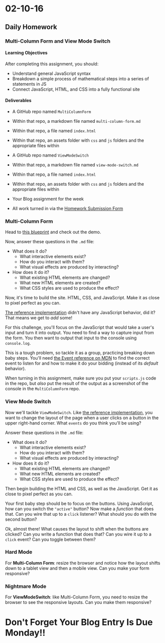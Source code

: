 # 02-10-16

## Daily Homework

### Multi-Column Form and View Mode Switch

#### Learning Objectives

After completing this assignment, you should:

* Understand general JavaScript syntax
* Breakdown a simple process of mathematical steps into a series of statements in JS
* Connect JavaScript, HTML, and CSS into a fully functional site

#### Deliverables

* A GitHub repo named `MultiColumnForm`
* Within that repo, a markdown file named `multi-column-form.md`
* Within that repo, a file named `index.html`
* Within that repo, an assets folder with `css` and `js` folders and the appropriate files within

* A GitHub repo named `ViewModeSwitch`
* Within that repo, a markdown file named `view-mode-switch.md`
* Within that repo, a file named `index.html`
* Within that repo, an assets folder with `css` and `js` folders and the appropriate files within

* Your Blog assignment for the week

* All work turned in via the [Homework Submission Form](https://docs.google.com/a/theironyard.com/forms/d/1kgFQrS4ZIh-h82ruErBGX9lTF3PIomq01kTvT2DZr2A/viewform)

### Multi-Column Form

Head to [this blueprint](http://tympanus.net/codrops/2013/06/06/responsive-multi-column-form/) and check out the demo.

Now, answer these questions in the `.md` file:

* What does it do?
  * What interactive elements exist?
  * How do you interact with them?
  * What visual effects are produced by interacting?
* How does it do it?
  * What existing HTML elements are changed?
  * What new HTML elements are created?
  * What CSS styles are used to produce the effect?

Now, it's time to build the site. HTML, CSS, and JavaScript. Make it as close to pixel perfect as you can.

[The reference implementation](http://tympanus.net/codrops/2013/06/06/responsive-multi-column-form/) didn't have any JavaScript behavior, did it? That means we get to _add_ some!

For this challenge, you'll focus on the JavaScript that would take a user's input and turn it into output. You need to find a way to capture input from the form. You then want to output that input to the console using `console.log`.

This is a tough problem, so tackle it as a group, practicing breaking down baby steps. You'll need [the Event reference on MDN](https://developer.mozilla.org/en-US/docs/Web/Events) to find the correct event to listen for and how to make it do your bidding (instead of its _default_ behavior).

When turning in this assignment, make sure you put your `scripts.js` code in the repo, but _also_ put the result of the output as a screenshot of the console in the `MultiColumnForm` repo.

### View Mode Switch

Now we'll tackle `ViewModeSwitch`. Like [the reference implementation](http://tympanus.net/codrops/2013/07/01/view-mode-switch/), you want to change the layout of the page when a user clicks on a button in the upper right-hand corner. What `events` do you think you'll be using?

Answer these questions in the `.md` file:

* What does it do?
  * What interactive elements exist?
  * How do you interact with them?
  * What visual effects are produced by interacting?
* How does it do it?
  * What existing HTML elements are changed?
  * What new HTML elements are created?
  * What CSS styles are used to produce the effect?

Then begin building the HTML and CSS, as well as the JavaScript. Get it as close to pixel perfect as you can.

Your first baby step should be to focus on the buttons. Using JavaScript, how can you switch the `"active"` button? Now make a _function_ that does that. Can you wire that up to a `click` listener? What should you do with the second button?

Ok, almost there! What causes the layout to shift when the buttons are clicked? Can you write a function that does that? Can you wire it up to a `click` event? Can you toggle between them?

### Hard Mode
For **Multi-Column Form**: resize the browser and notice how the layout shifts down to a tablet view and then a mobile view. Can you make your form responsive?

### Nightmare Mode
For **ViewModeSwitch**: like Multi-Column Form, you need to resize the browser to see the responsive layouts. Can you make them responsive?

# Don't Forget Your Blog Entry Is Due Monday!!
